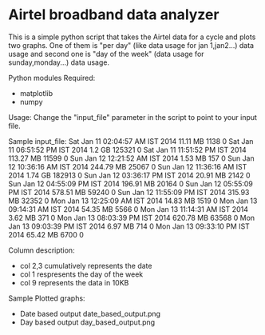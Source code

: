 Airtel broadband data analyzer
=========================

This is a simple python script that takes the Airtel data for a cycle and plots two graphs. One of them is "per day" (like data usage for jan 1,jan2...) data usage and second one is "day of the week" (data usage for sunday,monday...) data usage.

Python modules Required:
- matplotlib
- numpy

Usage:
Change the "input_file" parameter in the script to point to your input file.

Sample input_file:
Sat Jan 11 02:04:57 AM IST 2014 11.11 MB    1138    0
Sat Jan 11 06:51:52 PM IST 2014 1.2 GB      125321  0
Sat Jan 11 11:51:52 PM IST 2014 113.27 MB   11599   0
Sun Jan 12 12:21:52 AM IST 2014 1.53 MB     157     0
Sun Jan 12 10:36:16 AM IST 2014 244.79 MB   25067   0
Sun Jan 12 11:36:16 AM IST 2014 1.74 GB     182913  0
Sun Jan 12 03:36:17 PM IST 2014 20.91 MB    2142    0
Sun Jan 12 04:55:09 PM IST 2014 196.91 MB   20164   0
Sun Jan 12 05:55:09 PM IST 2014 578.51 MB   59240   0
Sun Jan 12 11:55:09 PM IST 2014 315.93 MB   32352   0
Mon Jan 13 12:25:09 AM IST 2014 14.83 MB    1519    0
Mon Jan 13 09:14:31 AM IST 2014 54.35 MB    5566    0
Mon Jan 13 11:14:31 AM IST 2014 3.62 MB     371     0
Mon Jan 13 08:03:39 PM IST 2014 620.78 MB   63568   0
Mon Jan 13 09:03:39 PM IST 2014 6.97 MB     714     0
Mon Jan 13 09:33:10 PM IST 2014 65.42 MB    6700    0

Column description:
  - col 2,3 cumulatively represents the date
  - col 1 respresents the day of the week
  - col 9 represents the data in 10KB

Sample Plotted graphs:
  - Date based output
date_based_output.png
  - Day based output
day_based_output.png



